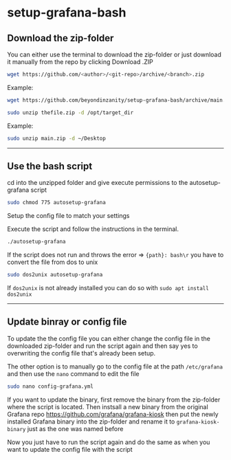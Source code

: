 # setup-grafana-bash

<H2>Download the zip-folder</H2>

You can either use the terminal to download the zip-folder or just download it manually from the repo by clicking Download .ZIP
```bash
wget https://github.com/<author>/<git-repo>/archive/<branch>.zip
```

Example:
```bash
wget https://github.com/beyondinzanity/setup-grafana-bash/archive/main.zip
```

```bash
sudo unzip thefile.zip -d /opt/target_dir
```

Example:
```bash
sudo unzip main.zip -d ~/Desktop
```

-----------------------------------------------------------------------------------------------------------------------------
<h2>Use the bash script</h2>
cd into the unzipped folder and give execute permissions to the autosetup-grafana script

```bash
sudo chmod 775 autosetup-grafana
```

Setup the config file to match your settings

Execute the script and follow the instructions in the terminal.

```bash
./autosetup-grafana
```

If the script does not run and throws the error => `{path}: bash\r` you have to convert the file from dos to unix 

```bash
sudo dos2unix autosetup-grafana
```

If `dos2unix` is not already installed you can do so with `sudo apt install dos2unix` 

-----------------------------------------------------------------------------------------------------------------------------
<h2>Update binray or config file</h2>
To update the the config file you can either change the config file in the downloaded zip-folder and run the script again
and then say yes to overwriting the config file that's already been setup.

The other option is to manually go to the config file at the path `/etc/grafana` and then use the `nano` command to edit the file

```bash
sudo nano config-grafana.yml
```

If you want to update the binary, first remove the binary from the zip-folder where the script is located. Then instsall a new binary from the original Grafana repo https://github.com/grafana/grafana-kiosk
then put the newly installed Grafana binary into the zip-folder and rename it to `grafana-kiosk-binary` just as the one was named before

Now you just have to run the script again and do the same as when you want to update the config file with the script

